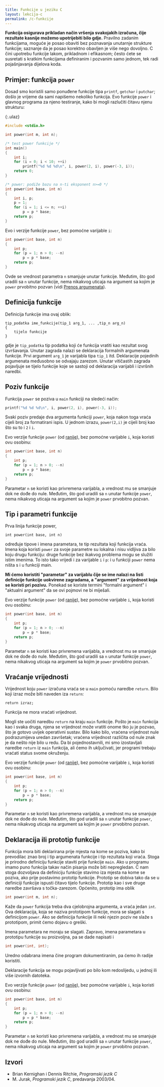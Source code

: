 ```yaml
---
title: Funkcije u jeziku C
layout: lekcija-c
permalink: /c-funkcije
---
```


**Funkcija osigurava prikladan način vršenja svakojakih izračuna, čije rezultate kasnije možemo upotrijebiti bilo gdje.** Pravilno zadanim funkcijama, moguće je posao obaviti bez poznavanja unutarnje strukture funkcije; saznanje da je posao korektno obavljen je više nego dovoljno. C čini upotrebu funkcije lakom, prikladnom i efikasnom; često ćete se susretati s kratkim funkcijama definiranim i pozvanim samo jednom, tek radi pojašnjavanja dijelova koda.

## Primjer: funkcija `power`

Dosad smo koristili samo ponuđene funkcije tipa `printf`, `getchar` i `putchar`; došlo je vrijeme da sami napišemo nekoliko funkcija. Evo funkcije `power` i glavnog programa za njeno testiranje, kako bi mogli razlučiti čitavu njenu strukturu:

{:.ulaz}
```c
#include <stdio.h>

int power(int m, int n);

/* test power funkcije */
int main()
{
    int i;
    for (i = 0; i < 10; ++i)
        printf("%d %d %d\n", i, power(2, i), power(-3, i));
    return 0;
}

/* power: podiže bazu na n-ti eksponent n>=0 */
int power(int base, int n)
{
    int i, p;
    p = 1;
    for (i = 1; i <= n; ++i)
        p = p * base;
    return p;
}
```

Evo i verzije funkcije `power`, bez pomoćne varijable `i`:

```c
int power(int base, int n)
{
    int p;
    for (p = 1; n > 0; --n)
        p = p * base;
    return p;
}
```

Ovde se vrednost parametra `n` smanjuje unutar funkcije. Međutim, što god uradili sa `n` unutar funkcije, nema nikakvog uticaja na argument sa kojim je `power` prvobitno pozvan (vidi [Prenos argumenata](/prenos-argumenata)).

## Definicija funkcije

Definicija funkcije ima ovaj oblik:

```
tip_podatka ime_funkcije(tip_1 arg_1, ... ,tip_n arg_n)
{
    tijelo funkcije
}
```

gdje je `tip_podatka` tip podatka koji će funkcija vratiti kao rezultat svog izvršavanja. Unutar zagrada nalazi se deklaracija formalnih argumenata funkcije. Prvi argument `arg_1` je varijabla tipa `tip_1` itd. Deklaracije pojedinih argumenata međusobno se odvajaju zarezom. Unutar vitičastih zagrada pojavljuje se tijelo funkcije koje se sastoji od deklaracija varijabli i izvršnih naredbi.

## Poziv funkcije

Funkcija `power` se poziva u `main` funkciji na sledeći način:

```c
printf("%d %d %d\n", i, power(2, i), power(-3, i));
```

Svaki poziv predaje dva argumenta funkciji `power`, koja nakon toga vraća cijeli broj za formatirani ispis. U jednom izrazu, `power(2,i)` je cijeli broj kao što su to i `2` i `i`.

Evo verzije funkcije `power` (od [ranije](/c-funkcije)), bez pomoćne varijable `i`, koja koristi ovu osobinu:

```c
int power(int base, int n)
{
    int p;
    for (p = 1; n > 0; --n)
        p = p * base;
    return p;
}
```

Parametar `n` se koristi kao privremena varijabla, a vrednost mu se smanjuje dok ne dođe do nule. Međutim, što god uradili sa `n` unutar funkcije `power`, nema nikakvog uticaja na argument sa kojim je `power` prvobitno pozvan.

## Tip i parametri funkcije

Prva linija funkcije power,

```
int power(int base, int n)
```

određuje tipove i imena parametara, te tip rezultata koji funkcija vraća. Imena koja koristi `power` za svoje parametre su lokalna i nisu vidljiva za bilo koju drugu funkciju: druge funkcije bez ikakvog problema mogu se služiti istim imenima. To isto tako vrijedi i za varijable `i` i `p`: i u funkciji `power` nema ništa s i u funkciji main.

**Mi ćemo koristiti "parametar" za varijablu čije se ime nalazi na listi definicije funkcije uokvirene zagradama, a "argument" za vrijednost koja se koristi pri pozivu.** Ponekad se koriste termini "formalni argument" i "aktualni argument" da se ovi pojmovi ne bi miješali.

Evo verzije funkcije `power` (od [ranije](/c-funkcije)), bez pomoćne varijable `i`, koja koristi ovu osobinu:

```c
int power(int base, int n)
{
    int p;
    for (p = 1; n > 0; --n)
        p = p * base;
    return p;
}
```

Parametar `n` se koristi kao privremena varijabla, a vrednost mu se smanjuje dok ne dođe do nule. Međutim, što god uradili sa `n` unutar funkcije `power`, nema nikakvog uticaja na argument sa kojim je `power` prvobitno pozvan.

## Vraćanje vrijednosti

Vrijednost koju `power` izračuna vraća se u `main` pomoću naredbe `return`. Bilo koji izraz može biti naveden iza `return`:

```
return izraz;
```

Funkcija ne mora vraćati vrijednost.

Mogli ste uočiti naredbu `return` na kraju `main` funkcije. Pošto je `main` funkcija kao i svaka druga, njena se vrijednost može vratiti onome tko ju je pozvao, što je gotovo uvijek operativni sustav. Bilo kako bilo, vraćena vrijednost nule podrazumijeva uredan završetak; vraćena vrijednost različita od nule znak je da nešto nije bilo u redu. Da bi pojednostavnili, mi smo izostavljali naredbe `return` iz `main` funkcija, ali ćemo ih uključivati, jer programi trebaju vraćati status svome okruženju.

Evo verzije funkcije `power` (od [ranije](/c-funkcije)), bez pomoćne varijable `i`, koja koristi ovu osobinu:

```c
int power(int base, int n)
{
    int p;
    for (p = 1; n > 0; --n)
        p = p * base;
    return p;
}
```

Parametar `n` se koristi kao privremena varijabla, a vrednost mu se smanjuje dok ne dođe do nule. Međutim, što god uradili sa `n` unutar funkcije `power`, nema nikakvog uticaja na argument sa kojim je `power` prvobitno pozvan.

## Deklaracija ili prototip funkcije

Funkcija mora biti deklarirana prije mjesta na kome se poziva, kako bi prevodilac znao broj i tip argumenata funkcije i tip rezultata koji vraća. Stoga je prirodno definiciju funkcije staviti prije funkcije `main`. Ako u programu imamo puno funkcija takav način pisanja može biti nepregledan. C nam stoga dozvoljava da definiciju funkcije stavimo iza mjesta na kome se poziva, ako prije postavimo prototip funkcije. Prototip se dobiva tako da se u definiciji funkcije ispusti čitavo tijelo funkcije. Prototip kao i sve druge naredbe završava s točka-zarezom. Općenito, prototip ima oblik

```c
int power(int m, int n);
```

Kaže da `power` funkcija treba dva cjelobrojna argumenta, a vraća jedan `int`. Ova deklaracija, koja se naziva prototipom funkcije, mora se slagati s definicijom `power`. Ako se definicija funkcije ili neki njezin poziv ne slaže s prototipom, primit ćemo dojavu o greški.

Imena parametara ne moraju se slagati. Zapravo, imena parametara u prototipu funkcije su proizvoljna, pa se dade napisati i

```c
int power(int, int);
```

Uredno odabrana imena čine program dokumentiranim, pa ćemo ih radije koristiti. 

Deklaracije funkcija se mogu pojavljivati po bilo kom redoslijedu, u jednoj ili više izvornih datoteka.


Evo verzije funkcije `power` (od [ranije](/c-funkcije)), bez pomoćne varijable `i`, koja koristi ovu osobinu:

```c
int power(int base, int n)
{
    int p;
    for (p = 1; n > 0; --n)
        p = p * base;
    return p;
}
```

Parametar `n` se koristi kao privremena varijabla, a vrednost mu se smanjuje dok ne dođe do nule. Međutim, što god uradili sa `n` unutar funkcije `power`, nema nikakvog uticaja na argument sa kojim je `power` prvobitno pozvan.

## Izvori

- Brian Kernighan i Dennis Ritchie, *Programski jezik C*
- M. Jurak, *Programski jezik C*, predavanja 2003/04.
